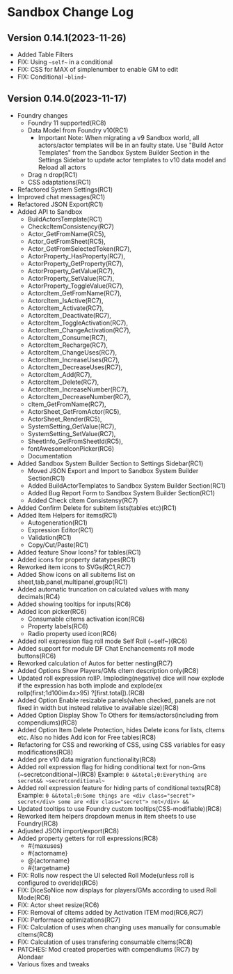 # Sandbox Change Log
## Version 0.14.1(2023-11-26)
- Added Table Filters
- FIX: Using `~self~` in a conditional
- FIX: CSS for MAX of simplenumber to enable GM to edit 
- FIX: Conditional `~blind~` 

## Version 0.14.0(2023-11-17)
- Foundry changes
  - Foundry 11 supported(RC8) 
  - Data Model from Foundry v10(RC1)
    - Important Note: When migrating a v9 Sandbox world, all actors/actor templates will be in an faulty state. 
      Use "Build Actor Templates" from the Sandbox System Builder Section in the Settings Sidebar to update actor templates to v10 data model
      and Reload all actors
  - Drag n drop(RC1)
  - CSS adaptations(RC1)  
- Refactored System Settings(RC1)
- Improved chat messages(RC1)
- Refactored JSON Export(RC1)
- Added API to Sandbox
  - BuildActorsTemplate(RC1)
  - CheckcItemConsistency(RC7)
  - Actor_GetFromName(RC5),
  - Actor_GetFromSheet(RC5),
  - Actor_GetFromSelectedToken(RC7),
  - ActorProperty_HasProperty(RC7),
  - ActorProperty_GetProperty(RC7),
  - ActorProperty_GetValue(RC7),
  - ActorProperty_SetValue(RC7),
  - ActorProperty_ToggleValue(RC7),
  - ActorcItem_GetFromName(RC7),
  - ActorcItem_IsActive(RC7),
  - ActorcItem_Activate(RC7),
  - ActorcItem_Deactivate(RC7),
  - ActorcItem_ToggleActivation(RC7),
  - ActorcItem_ChangeActivation(RC7),
  - ActorcItem_Consume(RC7),
  - ActorcItem_Recharge(RC7),
  - ActorcItem_ChangeUses(RC7),
  - ActorcItem_IncreaseUses(RC7),
  - ActorcItem_DecreaseUses(RC7),
  - ActorcItem_Add(RC7),
  - ActorcItem_Delete(RC7),
  - ActorcItem_IncreaseNumber(RC7),
  - ActorcItem_DecreaseNumber(RC7),
  - cItem_GetFromName(RC7),
  - ActorSheet_GetFromActor(RC5),
  - ActorSheet_Render(RC5),
  - SystemSetting_GetValue(RC7),
  - SystemSetting_SetValue(RC7),
  - SheetInfo_GetFromSheetId(RC5),
  - fontAwesomeIconPicker(RC6)
  - Documentation
- Added Sandbox System Builder Section to Settings Sidebar(RC1)
  - Moved JSON Export and Import to Sandbox System Builder Section(RC1)
  - Added BuildActorTemplates to Sandbox System Builder Section(RC1)
  - Added Bug Report Form to Sandbox System Builder Section(RC1)
  - Added Check cItem Consistensy(RC7)
- Added Confirm Delete for subitem lists(tables etc)(RC1)
- Added Item Helpers for items(RC1)
  - Autogeneration(RC1)
  - Expression Editor(RC1)
  - Validation(RC1)
  - Copy/Cut/Paste(RC1)
- Added feature Show Icons? for tables(RC1)
- Added icons for property datatypes(RC1)
- Reworked item icons to SVGs(RC1,RC7)
- Added Show icons on all subitems list on sheet,tab,panel,multipanel,group(RC1)
- Added automatic truncation on calculated values with many decimals(RC4)
- Added showing tooltips for inputs(RC6)
- Added icon picker(RC6) 
  - Consumable citems activation icon(RC6)
  - Property labels(RC6)
  - Radio property used icon(RC6)  
- Added roll expression flag roll mode Self Roll (~self~)(RC6)
- Added support for module DF Chat Enchancements roll mode buttons(RC6)
- Reworked calculation of Autos for better nesting(RC7)
- Added Options Show Players/GMs cItem description only(RC8)
- Updated roll expression rollP. Imploding(negative) dice will now explode if the expression has both implode and explode(ex rollp(first;1d100im4x>95) ?[first.total]).(RC8)
- Added Option Enable resizable panels(when checked, panels are not fixed in width but instead relative to available size)(RC8)
- Added Option Display Show To Others for items/actors(including from compendiums)(RC8)
- Added Option Item Delete Protection, hides Delete icons for lists, cItems etc. Also no hides Add icon for Free tables(RC8)
- Refactoring for CSS and reworking of CSS, using CSS variables for easy modifications(RC8)
- Added pre v10 data migration functionality(RC8)
- Added roll expression flag for hiding conditional text for non-Gms (~secretconditional~)(RC8)
  Example: `0 &&total;0:Everything are secret&& ~secretconditional~`
- Added roll expression feature for hiding parts of conditional texts(RC8)
  Example: `0 &&total;0:Some things are <div class="secret"> secret</div> some are <div class="secret"> not</div> && `
- Updated tooltips to use Foundry custom tooltips(CSS-modifiable)(RC8)
- Reworked item helpers dropdown menus in item sheets to use Foundry(RC8)
- Adjusted JSON import/export(RC8)
- Added property getters for roll expressions(RC8)
  - #{maxuses}
  - #{actorname} 
  - @{actorname}
  - #{targetname}
- FIX: Rolls now respect the UI selected Roll Mode(unless roll is configured to overide)(RC6)
- FIX: DiceSoNice now displays for players/GMs according to used Roll Mode(RC6)
- FIX: Actor sheet resize(RC6)
- FIX: Removal of cItems added by Activation ITEM mod(RC6,RC7)
- FIX: Performace optimizations(RC7)
- FIX: Calculation of uses when changing uses manually for consumable cItems(RC8)
- FIX: Calculation of uses transfering consumable cItems(RC8)
- PATCHES: Mod created properties with compendiums (RC7) by Alondaar  
- Various fixes and tweaks
